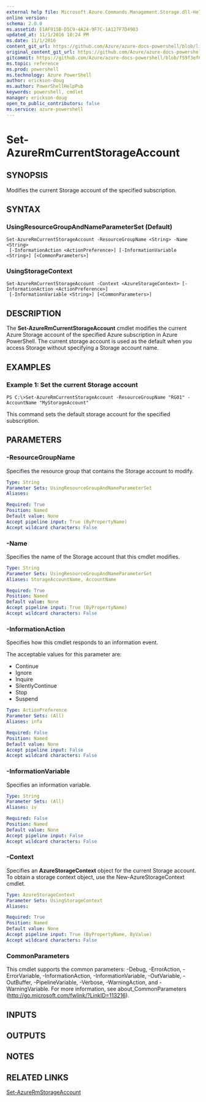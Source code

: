 ```yaml
---
external help file: Microsoft.Azure.Commands.Management.Storage.dll-Help.xml
online version: 
schema: 2.0.0
ms.assetid: E1AF915B-D5C9-4A24-9F7C-1A127F7D4903
updated_at: 11/1/2016 10:24 PM
ms.date: 11/1/2016
content_git_url: https://github.com/Azure/azure-docs-powershell/blob/live/azureps-cmdlets-docs/ResourceManager/AzureRM.Storage/v1.2.0/Set-AzureRmCurrentStorageAccount.md
original_content_git_url: https://github.com/Azure/azure-docs-powershell/blob/live/azureps-cmdlets-docs/ResourceManager/AzureRM.Storage/v1.2.0/Set-AzureRmCurrentStorageAccount.md
gitcommit: https://github.com/Azure/azure-docs-powershell/blob/f59f3ef60bc592383812213e69fd77ba950759ed/azureps-cmdlets-docs/ResourceManager/AzureRM.Storage/v1.2.0/Set-AzureRmCurrentStorageAccount.md
ms.topic: reference
ms.prod: powershell
ms.technology: Azure PowerShell
author: erickson-doug
ms.author: PowerShellHelpPub
keywords: powershell, cmdlet
manager: erickson-doug
open_to_public_contributors: false
ms.service: azure-powershell
---
```


# Set-AzureRmCurrentStorageAccount

## SYNOPSIS
Modifies the current Storage account of the specified subscription.

## SYNTAX

### UsingResourceGroupAndNameParameterSet (Default)
```
Set-AzureRmCurrentStorageAccount -ResourceGroupName <String> -Name <String>
 [-InformationAction <ActionPreference>] [-InformationVariable <String>] [<CommonParameters>]
```

### UsingStorageContext
```
Set-AzureRmCurrentStorageAccount -Context <AzureStorageContext> [-InformationAction <ActionPreference>]
 [-InformationVariable <String>] [<CommonParameters>]
```

## DESCRIPTION
The **Set-AzureRmCurrentStorageAccount** cmdlet modifies the current Azure Storage account of the specified Azure subscription in Azure PowerShell.
The current storage account is used as the default when you access Storage without specifying a Storage account name.

## EXAMPLES

### Example 1: Set the current Storage account
```
PS C:\>Set-AzureRmCurrentStorageAccount -ResourceGroupName "RG01" -AccountName "MyStorageAccount"
```

This command sets the default storage account for the specified subscription.

## PARAMETERS

### -ResourceGroupName
Specifies the resource group that contains the Storage account to modify.

```yaml
Type: String
Parameter Sets: UsingResourceGroupAndNameParameterSet
Aliases: 

Required: True
Position: Named
Default value: None
Accept pipeline input: True (ByPropertyName)
Accept wildcard characters: False
```

### -Name
Specifies the name of the Storage account that this cmdlet modifies.

```yaml
Type: String
Parameter Sets: UsingResourceGroupAndNameParameterSet
Aliases: StorageAccountName, AccountName

Required: True
Position: Named
Default value: None
Accept pipeline input: True (ByPropertyName)
Accept wildcard characters: False
```

### -InformationAction
Specifies how this cmdlet responds to an information event.

The acceptable values for this parameter are:

- Continue
- Ignore
- Inquire
- SilentlyContinue
- Stop
- Suspend

```yaml
Type: ActionPreference
Parameter Sets: (All)
Aliases: infa

Required: False
Position: Named
Default value: None
Accept pipeline input: False
Accept wildcard characters: False
```

### -InformationVariable
Specifies an information variable.

```yaml
Type: String
Parameter Sets: (All)
Aliases: iv

Required: False
Position: Named
Default value: None
Accept pipeline input: False
Accept wildcard characters: False
```

### -Context
Specifies an **AzureStorageContext** object for the current Storage account.
To obtain a storage context object, use the New-AzureStorageContext cmdlet.

```yaml
Type: AzureStorageContext
Parameter Sets: UsingStorageContext
Aliases: 

Required: True
Position: Named
Default value: None
Accept pipeline input: True (ByPropertyName, ByValue)
Accept wildcard characters: False
```

### CommonParameters
This cmdlet supports the common parameters: -Debug, -ErrorAction, -ErrorVariable, -InformationAction, -InformationVariable, -OutVariable, -OutBuffer, -PipelineVariable, -Verbose, -WarningAction, and -WarningVariable. For more information, see about_CommonParameters (http://go.microsoft.com/fwlink/?LinkID=113216).

## INPUTS

## OUTPUTS

## NOTES

## RELATED LINKS

[Set-AzureRmStorageAccount](xref:ResourceManager/AzureRM.Storage/v1.2.0/Set-AzureRmStorageAccount.md)


